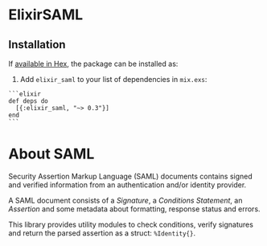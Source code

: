 # ElixirSAML

## Installation

If [available in Hex](https://hex.pm/docs/publish), the package can be installed as:

  1. Add `elixir_saml` to your list of dependencies in `mix.exs`:

    ```elixir
    def deps do
      [{:elixir_saml, "~> 0.3"}]
    end
    ```

# About SAML

Security Assertion Markup Language (SAML) documents contains signed and verified information from an authentication and/or identity provider.

A SAML document consists of a _Signature_, a _Conditions Statement_, an _Assertion_ and some metadata about formatting, response status and errors.

This library provides utility modules to check conditions, verify signatures and return the parsed assertion as a struct: `%Identity{}`.
